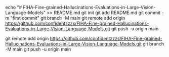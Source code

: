 echo "# FIHA-Fine-grained-Hallucinations-Evaluations-in-Large-Vision-Language-Models" >> README.md
git init
git add README.md
git commit -m "first commit"
git branch -M main
git remote add origin https://github.com/confidentzzzs/FIHA-Fine-grained-Hallucinations-Evaluations-in-Large-Vision-Language-Models.git
git push -u origin main


git remote add origin https://github.com/confidentzzzs/FIHA-Fine-grained-Hallucinations-Evaluations-in-Large-Vision-Language-Models.git
git branch -M main
git push -u origin main
